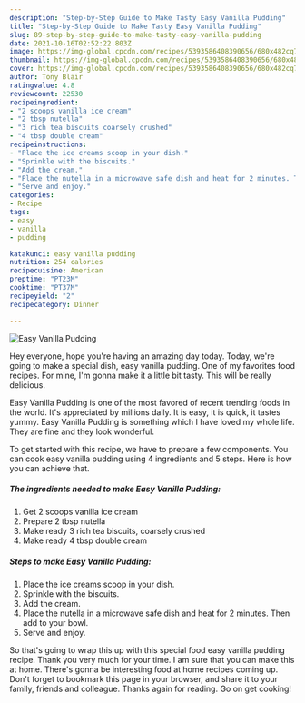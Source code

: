 ```yaml
---
description: "Step-by-Step Guide to Make Tasty Easy Vanilla Pudding"
title: "Step-by-Step Guide to Make Tasty Easy Vanilla Pudding"
slug: 89-step-by-step-guide-to-make-tasty-easy-vanilla-pudding
date: 2021-10-16T02:52:22.803Z
image: https://img-global.cpcdn.com/recipes/5393586408390656/680x482cq70/easy-vanilla-pudding-recipe-main-photo.jpg
thumbnail: https://img-global.cpcdn.com/recipes/5393586408390656/680x482cq70/easy-vanilla-pudding-recipe-main-photo.jpg
cover: https://img-global.cpcdn.com/recipes/5393586408390656/680x482cq70/easy-vanilla-pudding-recipe-main-photo.jpg
author: Tony Blair
ratingvalue: 4.8
reviewcount: 22530
recipeingredient:
- "2 scoops vanilla ice cream"
- "2 tbsp nutella"
- "3 rich tea biscuits coarsely crushed"
- "4 tbsp double cream"
recipeinstructions:
- "Place the ice creams scoop in your dish."
- "Sprinkle with the biscuits."
- "Add the cream."
- "Place the nutella in a microwave safe dish and heat for 2 minutes. Then add to your bowl."
- "Serve and enjoy."
categories:
- Recipe
tags:
- easy
- vanilla
- pudding

katakunci: easy vanilla pudding 
nutrition: 254 calories
recipecuisine: American
preptime: "PT23M"
cooktime: "PT37M"
recipeyield: "2"
recipecategory: Dinner

---
```



![Easy Vanilla Pudding](https://img-global.cpcdn.com/recipes/5393586408390656/680x482cq70/easy-vanilla-pudding-recipe-main-photo.jpg)

Hey everyone, hope you're having an amazing day today. Today, we're going to make a special dish, easy vanilla pudding. One of my favorites food recipes. For mine, I'm gonna make it a little bit tasty. This will be really delicious.

Easy Vanilla Pudding is one of the most favored of recent trending foods in the world. It's appreciated by millions daily. It is easy, it is quick, it tastes yummy. Easy Vanilla Pudding is something which I have loved my whole life. They are fine and they look wonderful.




To get started with this recipe, we have to prepare a few components. You can cook easy vanilla pudding using 4 ingredients and 5 steps. Here is how you can achieve that.

<!--inarticleads1-->

##### The ingredients needed to make Easy Vanilla Pudding:

1. Get 2 scoops vanilla ice cream
1. Prepare 2 tbsp nutella
1. Make ready 3 rich tea biscuits, coarsely crushed
1. Make ready 4 tbsp double cream




<!--inarticleads2-->

##### Steps to make Easy Vanilla Pudding:

1. Place the ice creams scoop in your dish.
1. Sprinkle with the biscuits.
1. Add the cream.
1. Place the nutella in a microwave safe dish and heat for 2 minutes. Then add to your bowl.
1. Serve and enjoy.




So that's going to wrap this up with this special food easy vanilla pudding recipe. Thank you very much for your time. I am sure that you can make this at home. There's gonna be interesting food at home recipes coming up. Don't forget to bookmark this page in your browser, and share it to your family, friends and colleague. Thanks again for reading. Go on get cooking!
